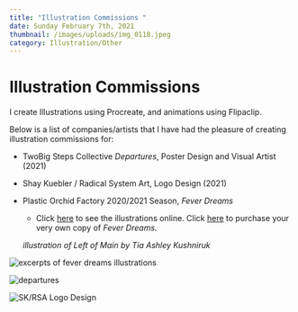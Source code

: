 ```yaml
---
title: "Illustration Commissions "
date: Sunday February 7th, 2021
thumbnail: /images/uploads/img_0118.jpeg
category: Illustration/Other
---
```

# Illustration Commissions 

I create Illustrations using Procreate, and animations using Flipaclip. 

Below is a list of companies/artists that I have had the pleasure of creating illustration commissions for:  

* TwoBig Steps Collective *Departures*, Poster Design and Visual Artist (2021)
* Shay Kuebler / Radical System Art,  Logo Design (2021)
* Plastic Orchid Factory 2020/2021 Season, *Fever Dreams* 

  * Click [here](http://plasticorchidfactory.ca/) to see the illustrations online. Click [here](https://plastic-orchid-factory.square.site/product/fever-dreams/18) to purchase your very own copy of *Fever Dreams.*

  *illustration of Left of Main by Tia Ashley Kushniruk*

![excerpts of fever dreams illustrations](/images/uploads/untitled_artwork.jpeg "excerpts of fever dreams illustrations")

![departures](/images/uploads/143020943_4029054647128671_2156691147140285726_n.jpg "Sketch from Departures ")

![SK/RSA Logo Design](/images/uploads/img_0355.jpeg "SK/RSA Logo Design")